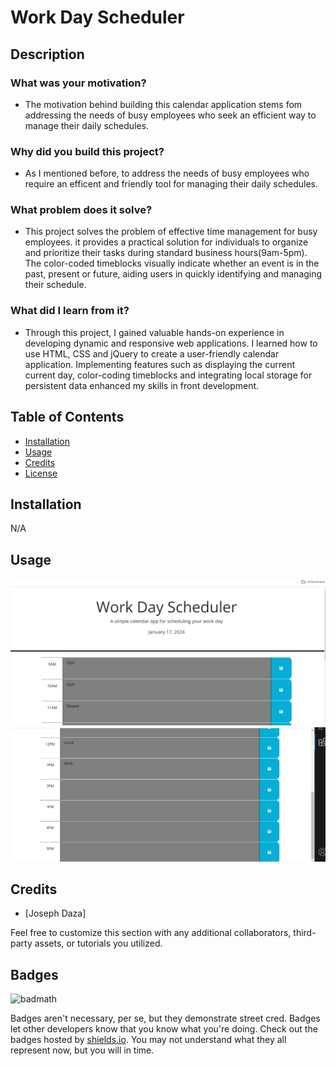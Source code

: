 # Work Day Scheduler

## Description

### What was your motivation?
- The motivation behind building this calendar application stems fom addressing the needs of busy employees who seek an efficient way to manage their daily schedules.

### Why did you build this project?
- As I mentioned before, to address the needs of busy employees who require an efficent and friendly tool for managing their daily schedules.

### What problem does it solve?
- This project solves the problem of effective time management for busy employees. it provides a practical solution for individuals to organize and prioritize their tasks during standard business hours(9am-5pm). The color-coded timeblocks visually indicate whether an event is in the past, present or future, aiding users in quickly identifying and managing their schedule.

### What did I learn from it?
- Through this project, I gained valuable hands-on experience in developing dynamic and responsive web applications. I learned how to use HTML, CSS and jQuery to create a user-friendly calendar application. Implementing features such as displaying the current current day, color-coding timeblocks and integrating local storage for persistent data enhanced my skills in front development.

## Table of Contents 

- [Installation](#installation)
- [Usage](#usage)
- [Credits](#credits)
- [License](#license)

## Installation

N/A

## Usage

![alt text](assets/001.png)
![alt text](assets/002.png)

## Credits

- [Joseph Daza]

Feel free to customize this section with any additional collaborators, third-party assets, or tutorials you utilized.

## Badges

![badmath](https://img.shields.io/github/languages/top/lernantino/badmath)

Badges aren't necessary, per se, but they demonstrate street cred. Badges let other developers know that you know what you're doing. Check out the badges hosted by [shields.io](https://shields.io/). You may not understand what they all represent now, but you will in time.
